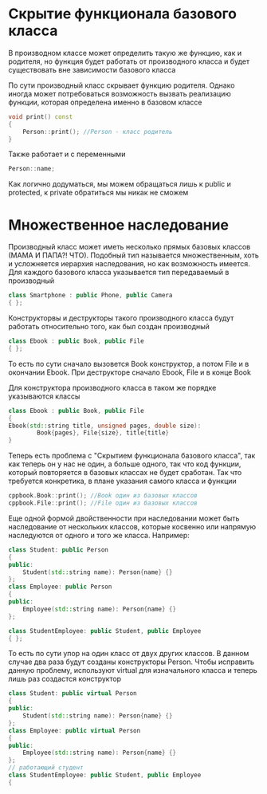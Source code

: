 # Скрытие функционала базового класса

В производном классе может определить такую же функцию, как и родителя, но функция будет работать от производного класса и будет существовать вне зависимости базового класса

По сути производный класс скрывает функцию родителя. Однако иногда может потребоваться возможность вызвать реализацию функции, которая определена именно в базовом классе

```cpp
void print() const
{
    Person::print(); //Person - класс родитель
}
```

Также работает и с переменными

```cpp
Person::name;
```

Как логично додуматься, мы можем обращаться лишь к public и protected, к private обратиться мы никак не сможем

# Множественное наследование

Производный класс может иметь несколько прямых базовых классов (МАМА И ПАПА?! ЧТО). Подобный тип называется множественным, хоть и усложняется иерархия наследования, но как возможность имеется. Для каждого базового класса указывается тип передаваемый в производный

```cpp
class Smartphone : public Phone, public Camera   
{ };
```

Конструкторвы и деструкторы такого производного класса будут работать относительно того, как был создан производный

```cpp
class Ebook : public Book, public File 
{ };
```

То есть по сути сначало вызовется Book конструктор, а потом File и в окончании Ebook. При деструкторе сначало Ebook, File и в конце Book

Для конструктора производного класса в таком же порядке указываются классы

```cpp
class Ebook : public Book, public File 
{
Ebook(std::string title, unsigned pages, double size): 
        Book{pages}, File{size}, title{title}
}
```

Теперь есть проблема с "Скрытием функционала базового класса", так как теперь он у нас не один, а больше одного, так что код функции, который повторяется в базовых классах не будет сработан. Так что требуется конкретика, в плане указания самого класса и функции

```cpp
cppbook.Book::print(); //Book один из базовых классов
cppbook.File::print(); //File один из базовых классов
```

Еще одной формой двойственности при наследовании может быть наследование от нескольких классов, которые косвенно или напрямую наследуются от одного и того же класса. Например:

```cpp
class Student: public Person
{
public:
    Student(std::string name): Person{name} {}
};
class Employee: public Person
{
public:
    Employee(std::string name): Person{name} {}
};

class StudentEmployee: public Student, public Employee
{ };
```

То есть по сути упор на один класс от двух других классов. В данном случае два раза будут созданы конструкторы Person. Чтобы исправить данную проблему, используют virtual для изначального класса и теперь лишь раз создастся конструктор

```cpp
class Student: public virtual Person
{
public:
    Student(std::string name): Person{name} {}
};
class Employee: public virtual Person
{
public:
    Employee(std::string name): Person{name} {}
};
// работающий студент
class StudentEmployee: public Student, public Employee
{
```
